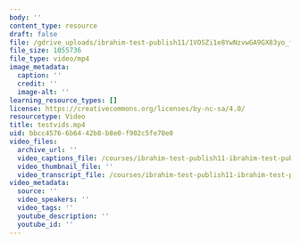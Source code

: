 ```yaml
---
body: ''
content_type: resource
draft: false
file: /gdrive_uploads/ibrahim-test-publish11/1VOSZi1e8YwNzvwGA9GX83yo_fJwqCDgS/testvids.mp4
file_size: 1055736
file_type: video/mp4
image_metadata:
  caption: ''
  credit: ''
  image-alt: ''
learning_resource_types: []
license: https://creativecommons.org/licenses/by-nc-sa/4.0/
resourcetype: Video
title: testvids.mp4
uid: bbcc4576-6b64-42b8-b8e0-f902c5fe70e0
video_files:
  archive_url: ''
  video_captions_file: /courses/ibrahim-test-publish11-ibrahim-test-publish11-spring-2023/testvids_captions.vtt
  video_thumbnail_file: ''
  video_transcript_file: /courses/ibrahim-test-publish11-ibrahim-test-publish11-spring-2023/testvids_transcript.pdf
video_metadata:
  source: ''
  video_speakers: ''
  video_tags: ''
  youtube_description: ''
  youtube_id: ''
---
```

